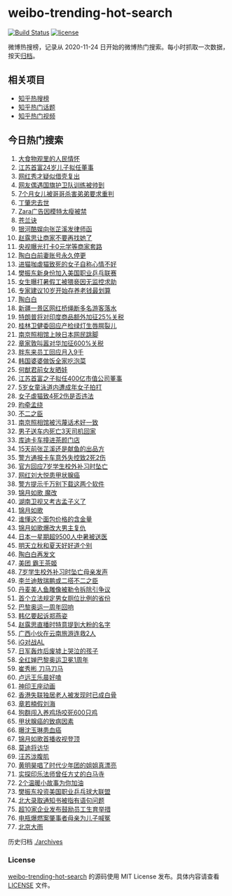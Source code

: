 # weibo-trending-hot-search

[![Build Status](https://github.com/justjavac/weibo-trending-hot-search/workflows/ci/badge.svg?branch=master)](https://github.com/justjavac/weibo-trending-hot-search/actions)
[![license](https://img.shields.io/github/license/justjavac/weibo-trending-hot-search)](https://github.com/justjavac/weibo-trending-hot-search/blob/master/LICENSE)

微博热搜榜，记录从 2020-11-24 日开始的微博热门搜索。每小时抓取一次数据，按天[归档](./archives)。

## 相关项目

- [知乎热搜榜](https://github.com/justjavac/zhihu-trending-top-search)
- [知乎热门话题](https://github.com/justjavac/zhihu-trending-hot-questions)
- [知乎热门视频](https://github.com/justjavac/zhihu-trending-hot-video)

## 今日热门搜索

<!-- BEGIN -->
<!-- 最后更新时间 Thu Aug 07 2025 06:08:56 GMT+0800 (China Standard Time) -->

1. [大食物观里的人民情怀](https://s.weibo.com//weibo?q=%23%E5%A4%A7%E9%A3%9F%E7%89%A9%E8%A7%82%E9%87%8C%E7%9A%84%E4%BA%BA%E6%B0%91%E6%83%85%E6%80%80%23&Refer=new_time)
1. [江苏首富24岁儿子拟任董事](https://s.weibo.com//weibo?q=%23%E6%B1%9F%E8%8B%8F%E9%A6%96%E5%AF%8C24%E5%B2%81%E5%84%BF%E5%AD%90%E6%8B%9F%E4%BB%BB%E8%91%A3%E4%BA%8B%23&t=31&band_rank=6&Refer=top)
1. [网红秀才疑似借壳复出](https://s.weibo.com//weibo?q=%E7%BD%91%E7%BA%A2%E7%A7%80%E6%89%8D%E7%96%91%E4%BC%BC%E5%80%9F%E5%A3%B3%E5%A4%8D%E5%87%BA&t=31&band_rank=25&Refer=top)
1. [网友偶遇国旗护卫队训练被帅到](https://s.weibo.com//weibo?q=%23%E7%BD%91%E5%8F%8B%E5%81%B6%E9%81%87%E5%9B%BD%E6%97%97%E6%8A%A4%E5%8D%AB%E9%98%9F%E8%AE%AD%E7%BB%83%E8%A2%AB%E5%B8%85%E5%88%B0%23&t=31&band_rank=3&Refer=top)
1. [7个月女儿被哥哥杀害弟弟要求重判](https://s.weibo.com//weibo?q=%237%E4%B8%AA%E6%9C%88%E5%A5%B3%E5%84%BF%E8%A2%AB%E5%93%A5%E5%93%A5%E6%9D%80%E5%AE%B3%E5%BC%9F%E5%BC%9F%E8%A6%81%E6%B1%82%E9%87%8D%E5%88%A4%23&t=31&band_rank=19&Refer=top)
1. [丁肇忠去世](https://s.weibo.com//weibo?q=%23%E4%B8%81%E8%82%87%E5%BF%A0%E5%8E%BB%E4%B8%96%23&t=31&band_rank=5&Refer=top)
1. [Zara广告因模特太瘦被禁](https://s.weibo.com//weibo?q=%23Zara%E5%B9%BF%E5%91%8A%E5%9B%A0%E6%A8%A1%E7%89%B9%E5%A4%AA%E7%98%A6%E8%A2%AB%E7%A6%81%23&t=31&band_rank=2&Refer=top)
1. [苍兰诀](https://s.weibo.com//weibo?q=%E8%8B%8D%E5%85%B0%E8%AF%80&t=31&band_rank=1&Refer=top)
1. [银河酷娱向张芷溪发律师函](https://s.weibo.com//weibo?q=%23%E9%93%B6%E6%B2%B3%E9%85%B7%E5%A8%B1%E5%90%91%E5%BC%A0%E8%8A%B7%E6%BA%AA%E5%8F%91%E5%BE%8B%E5%B8%88%E5%87%BD%23&t=31&band_rank=4&Refer=top)
1. [赵露思让商家不要再找她了](https://s.weibo.com//weibo?q=%23%E8%B5%B5%E9%9C%B2%E6%80%9D%E8%AE%A9%E5%95%86%E5%AE%B6%E4%B8%8D%E8%A6%81%E5%86%8D%E6%89%BE%E5%A5%B9%E4%BA%86%23&t=31&band_rank=8&Refer=top)
1. [央视曝光打卡0元学等商家套路](https://s.weibo.com//weibo?q=%23%E5%A4%AE%E8%A7%86%E6%9B%9D%E5%85%89%E6%89%93%E5%8D%A10%E5%85%83%E5%AD%A6%E7%AD%89%E5%95%86%E5%AE%B6%E5%A5%97%E8%B7%AF%23&t=31&band_rank=10&Refer=top)
1. [陶白白前妻账号永久停更](https://s.weibo.com//weibo?q=%23%E9%99%B6%E7%99%BD%E7%99%BD%E5%89%8D%E5%A6%BB%E8%B4%A6%E5%8F%B7%E6%B0%B8%E4%B9%85%E5%81%9C%E6%9B%B4%23&t=31&band_rank=48&Refer=top)
1. [进猫咖虐猫致死的女子自称心情不好](https://s.weibo.com//weibo?q=%23%E8%BF%9B%E7%8C%AB%E5%92%96%E8%99%90%E7%8C%AB%E8%87%B4%E6%AD%BB%E7%9A%84%E5%A5%B3%E5%AD%90%E8%87%AA%E7%A7%B0%E5%BF%83%E6%83%85%E4%B8%8D%E5%A5%BD%23&t=31&band_rank=23&Refer=top)
1. [樊振东新身份加入美国职业乒乓联赛](https://s.weibo.com//weibo?q=%23%E6%A8%8A%E6%8C%AF%E4%B8%9C%E6%96%B0%E8%BA%AB%E4%BB%BD%E5%8A%A0%E5%85%A5%E7%BE%8E%E5%9B%BD%E8%81%8C%E4%B8%9A%E4%B9%92%E4%B9%93%E8%81%94%E8%B5%9B%23&t=31&band_rank=19&Refer=top)
1. [女生曝打暑假工被猥亵因无监控求助](https://s.weibo.com//weibo?q=%23%E5%A5%B3%E7%94%9F%E6%9B%9D%E6%89%93%E6%9A%91%E5%81%87%E5%B7%A5%E8%A2%AB%E7%8C%A5%E4%BA%B5%E5%9B%A0%E6%97%A0%E7%9B%91%E6%8E%A7%E6%B1%82%E5%8A%A9%23&t=31&band_rank=26&Refer=top)
1. [专家建议10岁开始存养老钱最划算](https://s.weibo.com//weibo?q=%23%E4%B8%93%E5%AE%B6%E5%BB%BA%E8%AE%AE10%E5%B2%81%E5%BC%80%E5%A7%8B%E5%AD%98%E5%85%BB%E8%80%81%E9%92%B1%E6%9C%80%E5%88%92%E7%AE%97%23&t=31&band_rank=15&Refer=top)
1. [陶白白](https://s.weibo.com//weibo?q=%E9%99%B6%E7%99%BD%E7%99%BD&t=31&band_rank=12&Refer=top)
1. [新疆一景区网红桥绳断多名游客落水](https://s.weibo.com//weibo?q=%23%E6%96%B0%E7%96%86%E4%B8%80%E6%99%AF%E5%8C%BA%E7%BD%91%E7%BA%A2%E6%A1%A5%E7%BB%B3%E6%96%AD%E5%A4%9A%E5%90%8D%E6%B8%B8%E5%AE%A2%E8%90%BD%E6%B0%B4%23&t=31&band_rank=13&Refer=top)
1. [特朗普将对印度商品额外加征25%关税](https://s.weibo.com//weibo?q=%23%E7%89%B9%E6%9C%97%E6%99%AE%E5%B0%86%E5%AF%B9%E5%8D%B0%E5%BA%A6%E5%95%86%E5%93%81%E9%A2%9D%E5%A4%96%E5%8A%A0%E5%BE%8125%25%E5%85%B3%E7%A8%8E%23&t=31&band_rank=22&Refer=top)
1. [桂林卫健委回应产检绿灯生唇腭裂儿](https://s.weibo.com//weibo?q=%23%E6%A1%82%E6%9E%97%E5%8D%AB%E5%81%A5%E5%A7%94%E5%9B%9E%E5%BA%94%E4%BA%A7%E6%A3%80%E7%BB%BF%E7%81%AF%E7%94%9F%E5%94%87%E8%85%AD%E8%A3%82%E5%84%BF%23&t=31&band_rank=28&Refer=top)
1. [南京照相馆上映日本网民跳脚](https://s.weibo.com//weibo?q=%E5%8D%97%E4%BA%AC%E7%85%A7%E7%9B%B8%E9%A6%86%E4%B8%8A%E6%98%A0%E6%97%A5%E6%9C%AC%E7%BD%91%E6%B0%91%E8%B7%B3%E8%84%9A&t=31&band_rank=6&Refer=top)
1. [章家敦叫嚣对华加征600%关税](https://s.weibo.com//weibo?q=%23%E7%AB%A0%E5%AE%B6%E6%95%A6%E5%8F%AB%E5%9A%A3%E5%AF%B9%E5%8D%8E%E5%8A%A0%E5%BE%81600%25%E5%85%B3%E7%A8%8E%23&t=31&band_rank=35&Refer=top)
1. [胖东来员工回应月入9千](https://s.weibo.com//weibo?q=%23%E8%83%96%E4%B8%9C%E6%9D%A5%E5%91%98%E5%B7%A5%E5%9B%9E%E5%BA%94%E6%9C%88%E5%85%A59%E5%8D%83%23&t=31&band_rank=25&Refer=top)
1. [韩国婆婆做饭全家吃泡菜](https://s.weibo.com//weibo?q=%E9%9F%A9%E5%9B%BD%E5%A9%86%E5%A9%86%E5%81%9A%E9%A5%AD%E5%85%A8%E5%AE%B6%E5%90%83%E6%B3%A1%E8%8F%9C&t=31&band_rank=42&Refer=top)
1. [何猷君前女友晒娃](https://s.weibo.com//weibo?q=%23%E4%BD%95%E7%8C%B7%E5%90%9B%E5%89%8D%E5%A5%B3%E5%8F%8B%E6%99%92%E5%A8%83%23&t=31&band_rank=26&Refer=top)
1. [江苏首富之子拟任400亿市值公司董事](https://s.weibo.com//weibo?q=%23%E6%B1%9F%E8%8B%8F%E9%A6%96%E5%AF%8C%E4%B9%8B%E5%AD%90%E6%8B%9F%E4%BB%BB400%E4%BA%BF%E5%B8%82%E5%80%BC%E5%85%AC%E5%8F%B8%E8%91%A3%E4%BA%8B%23&t=31&band_rank=10&Refer=top)
1. [5岁女童泳道内遭成年女子拍打](https://s.weibo.com//weibo?q=%235%E5%B2%81%E5%A5%B3%E7%AB%A5%E6%B3%B3%E9%81%93%E5%86%85%E9%81%AD%E6%88%90%E5%B9%B4%E5%A5%B3%E5%AD%90%E6%8B%8D%E6%89%93%23&t=31&band_rank=38&Refer=top)
1. [女子虐猫致4死2伤是否违法](https://s.weibo.com//weibo?q=%23%E5%A5%B3%E5%AD%90%E8%99%90%E7%8C%AB%E8%87%B44%E6%AD%BB2%E4%BC%A4%E6%98%AF%E5%90%A6%E8%BF%9D%E6%B3%95%23&t=31&band_rank=25&Refer=top)
1. [昀牵孟绕](https://s.weibo.com//weibo?q=%23%E6%98%80%E7%89%B5%E5%AD%9F%E7%BB%95%23&t=31&band_rank=7&Refer=top)
1. [不二之臣](https://s.weibo.com//weibo?q=%E4%B8%8D%E4%BA%8C%E4%B9%8B%E8%87%A3&t=31&band_rank=11&Refer=top)
1. [南京照相馆被污蔑话术好一致](https://s.weibo.com//weibo?q=%23%E5%8D%97%E4%BA%AC%E7%85%A7%E7%9B%B8%E9%A6%86%E8%A2%AB%E6%B1%A1%E8%94%91%E8%AF%9D%E6%9C%AF%E5%A5%BD%E4%B8%80%E8%87%B4%23&t=31&band_rank=10&Refer=top)
1. [男子送车内死亡3天司机回家](https://s.weibo.com//weibo?q=%E7%94%B7%E5%AD%90%E9%80%81%E8%BD%A6%E5%86%85%E6%AD%BB%E4%BA%A13%E5%A4%A9%E5%8F%B8%E6%9C%BA%E5%9B%9E%E5%AE%B6&t=31&band_rank=37&Refer=top)
1. [库迪卡车撞进茶颜门店](https://s.weibo.com//weibo?q=%23%E5%BA%93%E8%BF%AA%E5%8D%A1%E8%BD%A6%E6%92%9E%E8%BF%9B%E8%8C%B6%E9%A2%9C%E9%97%A8%E5%BA%97%23&t=31&band_rank=47&Refer=top)
1. [15天前张芷溪还是献鱼的出品方](https://s.weibo.com//weibo?q=%2315%E5%A4%A9%E5%89%8D%E5%BC%A0%E8%8A%B7%E6%BA%AA%E8%BF%98%E6%98%AF%E7%8C%AE%E9%B1%BC%E7%9A%84%E5%87%BA%E5%93%81%E6%96%B9%23&t=31&band_rank=32&Refer=top)
1. [警方通报卡车意外失控致2死2伤](https://s.weibo.com//weibo?q=%23%E8%AD%A6%E6%96%B9%E9%80%9A%E6%8A%A5%E5%8D%A1%E8%BD%A6%E6%84%8F%E5%A4%96%E5%A4%B1%E6%8E%A7%E8%87%B42%E6%AD%BB2%E4%BC%A4%23&t=31&band_rank=28&Refer=top)
1. [官方回应7岁学生校外补习时坠亡](https://s.weibo.com//weibo?q=%23%E5%AE%98%E6%96%B9%E5%9B%9E%E5%BA%947%E5%B2%81%E5%AD%A6%E7%94%9F%E6%A0%A1%E5%A4%96%E8%A1%A5%E4%B9%A0%E6%97%B6%E5%9D%A0%E4%BA%A1%23&t=31&band_rank=23&Refer=top)
1. [网红刘大悦患甲状腺癌](https://s.weibo.com//weibo?q=%23%E7%BD%91%E7%BA%A2%E5%88%98%E5%A4%A7%E6%82%A6%E6%82%A3%E7%94%B2%E7%8A%B6%E8%85%BA%E7%99%8C%23&t=31&band_rank=16&Refer=top)
1. [警方提示千万别下载这两个软件](https://s.weibo.com//weibo?q=%23%E8%AD%A6%E6%96%B9%E6%8F%90%E7%A4%BA%E5%8D%83%E4%B8%87%E5%88%AB%E4%B8%8B%E8%BD%BD%E8%BF%99%E4%B8%A4%E4%B8%AA%E8%BD%AF%E4%BB%B6%23&t=31&band_rank=31&Refer=top)
1. [锦月如歌 魔改](https://s.weibo.com//weibo?q=%E9%94%A6%E6%9C%88%E5%A6%82%E6%AD%8C%20%E9%AD%94%E6%94%B9&t=31&band_rank=14&Refer=top)
1. [湖南卫视又考古孟子义了](https://s.weibo.com//weibo?q=%23%E6%B9%96%E5%8D%97%E5%8D%AB%E8%A7%86%E5%8F%88%E8%80%83%E5%8F%A4%E5%AD%9F%E5%AD%90%E4%B9%89%E4%BA%86%23&t=31&band_rank=36&Refer=top)
1. [锦月如歌](https://s.weibo.com//weibo?q=%E9%94%A6%E6%9C%88%E5%A6%82%E6%AD%8C&t=31&band_rank=32&Refer=top)
1. [谁懂这个面包价格的含金量](https://s.weibo.com//weibo?q=%E8%B0%81%E6%87%82%E8%BF%99%E4%B8%AA%E9%9D%A2%E5%8C%85%E4%BB%B7%E6%A0%BC%E7%9A%84%E5%90%AB%E9%87%91%E9%87%8F&t=31&band_rank=50&Refer=top)
1. [锦月如歌爆改大男主复仇](https://s.weibo.com//weibo?q=%E9%94%A6%E6%9C%88%E5%A6%82%E6%AD%8C%E7%88%86%E6%94%B9%E5%A4%A7%E7%94%B7%E4%B8%BB%E5%A4%8D%E4%BB%87&t=31&band_rank=43&Refer=top)
1. [日本一星期超9500人中暑被送医](https://s.weibo.com//weibo?q=%23%E6%97%A5%E6%9C%AC%E4%B8%80%E6%98%9F%E6%9C%9F%E8%B6%859500%E4%BA%BA%E4%B8%AD%E6%9A%91%E8%A2%AB%E9%80%81%E5%8C%BB%23&t=31&band_rank=41&Refer=top)
1. [明天立秋和夏天好好道个别](https://s.weibo.com//weibo?q=%23%E6%98%8E%E5%A4%A9%E7%AB%8B%E7%A7%8B%E5%92%8C%E5%A4%8F%E5%A4%A9%E5%A5%BD%E5%A5%BD%E9%81%93%E4%B8%AA%E5%88%AB%23&t=31&band_rank=18&Refer=top)
1. [陶白白再发文](https://s.weibo.com//weibo?q=%23%E9%99%B6%E7%99%BD%E7%99%BD%E5%86%8D%E5%8F%91%E6%96%87%23&t=31&band_rank=33&Refer=top)
1. [美团 霸王茶姬](https://s.weibo.com//weibo?q=%E7%BE%8E%E5%9B%A2%20%E9%9C%B8%E7%8E%8B%E8%8C%B6%E5%A7%AC&t=31&band_rank=17&Refer=top)
1. [7岁学生校外补习时坠亡母亲发声](https://s.weibo.com//weibo?q=%237%E5%B2%81%E5%AD%A6%E7%94%9F%E6%A0%A1%E5%A4%96%E8%A1%A5%E4%B9%A0%E6%97%B6%E5%9D%A0%E4%BA%A1%E6%AF%8D%E4%BA%B2%E5%8F%91%E5%A3%B0%23&t=31&band_rank=26&Refer=top)
1. [李兰迪敖瑞鹏或二搭不二之臣](https://s.weibo.com//weibo?q=%23%E6%9D%8E%E5%85%B0%E8%BF%AA%E6%95%96%E7%91%9E%E9%B9%8F%E6%88%96%E4%BA%8C%E6%90%AD%E4%B8%8D%E4%BA%8C%E4%B9%8B%E8%87%A3%23&t=31&band_rank=46&Refer=top)
1. [丹麦美人鱼雕像被勒令拆除引争议](https://s.weibo.com//weibo?q=%23%E4%B8%B9%E9%BA%A6%E7%BE%8E%E4%BA%BA%E9%B1%BC%E9%9B%95%E5%83%8F%E8%A2%AB%E5%8B%92%E4%BB%A4%E6%8B%86%E9%99%A4%E5%BC%95%E4%BA%89%E8%AE%AE%23&t=31&band_rank=10&Refer=top)
1. [首个立法规定男女厕位比例的省份](https://s.weibo.com//weibo?q=%23%E9%A6%96%E4%B8%AA%E7%AB%8B%E6%B3%95%E8%A7%84%E5%AE%9A%E7%94%B7%E5%A5%B3%E5%8E%95%E4%BD%8D%E6%AF%94%E4%BE%8B%E7%9A%84%E7%9C%81%E4%BB%BD%23&t=31&band_rank=37&Refer=top)
1. [巴黎奥运一周年回响](https://s.weibo.com//weibo?q=%23%E5%B7%B4%E9%BB%8E%E5%A5%A5%E8%BF%90%E4%B8%80%E5%91%A8%E5%B9%B4%E5%9B%9E%E5%93%8D%23&t=31&band_rank=19&Refer=top)
1. [韩亿要起诉郑燕姿](https://s.weibo.com//weibo?q=%23%E9%9F%A9%E4%BA%BF%E8%A6%81%E8%B5%B7%E8%AF%89%E9%83%91%E7%87%95%E5%A7%BF%23&t=31&band_rank=48&Refer=top)
1. [赵露思直播时特意提到大粉的名字](https://s.weibo.com//weibo?q=%23%E8%B5%B5%E9%9C%B2%E6%80%9D%E7%9B%B4%E6%92%AD%E6%97%B6%E7%89%B9%E6%84%8F%E6%8F%90%E5%88%B0%E5%A4%A7%E7%B2%89%E7%9A%84%E5%90%8D%E5%AD%97%23&t=31&band_rank=27&Refer=top)
1. [广西小伙在云南旅游连救2人](https://s.weibo.com//weibo?q=%23%E5%B9%BF%E8%A5%BF%E5%B0%8F%E4%BC%99%E5%9C%A8%E4%BA%91%E5%8D%97%E6%97%85%E6%B8%B8%E8%BF%9E%E6%95%912%E4%BA%BA%23&t=31&band_rank=43&Refer=top)
1. [iG对战AL](https://s.weibo.com//weibo?q=%23iG%E5%AF%B9%E6%88%98AL%23&t=31&band_rank=41&Refer=top)
1. [日军轰炸后废墟上哭泣的孩子](https://s.weibo.com//weibo?q=%23%E6%97%A5%E5%86%9B%E8%BD%B0%E7%82%B8%E5%90%8E%E5%BA%9F%E5%A2%9F%E4%B8%8A%E5%93%AD%E6%B3%A3%E7%9A%84%E5%AD%A9%E5%AD%90%23&t=31&band_rank=10&Refer=top)
1. [全红婵巴黎奥运卫冕1周年](https://s.weibo.com//weibo?q=%23%E5%85%A8%E7%BA%A2%E5%A9%B5%E5%B7%B4%E9%BB%8E%E5%A5%A5%E8%BF%90%E5%8D%AB%E5%86%951%E5%91%A8%E5%B9%B4%23&t=31&band_rank=33&Refer=top)
1. [崔秀彬 刀马刀马](https://s.weibo.com//weibo?q=%E5%B4%94%E7%A7%80%E5%BD%AC%20%E5%88%80%E9%A9%AC%E5%88%80%E9%A9%AC&t=31&band_rank=29&Refer=top)
1. [卢远王乐晨好嗑](https://s.weibo.com//weibo?q=%E5%8D%A2%E8%BF%9C%E7%8E%8B%E4%B9%90%E6%99%A8%E5%A5%BD%E5%97%91&t=31&band_rank=28&Refer=top)
1. [神印王座动画](https://s.weibo.com//weibo?q=%E7%A5%9E%E5%8D%B0%E7%8E%8B%E5%BA%A7%E5%8A%A8%E7%94%BB&t=31&band_rank=40&Refer=top)
1. [香港失联独居老人被发现时已成白骨](https://s.weibo.com//weibo?q=%23%E9%A6%99%E6%B8%AF%E5%A4%B1%E8%81%94%E7%8B%AC%E5%B1%85%E8%80%81%E4%BA%BA%E8%A2%AB%E5%8F%91%E7%8E%B0%E6%97%B6%E5%B7%B2%E6%88%90%E7%99%BD%E9%AA%A8%23&t=31&band_rank=48&Refer=top)
1. [章若楠假刘海](https://s.weibo.com//weibo?q=%23%E7%AB%A0%E8%8B%A5%E6%A5%A0%E5%81%87%E5%88%98%E6%B5%B7%23&t=31&band_rank=34&Refer=top)
1. [狗群闯入养鸡场咬死600只鸡](https://s.weibo.com//weibo?q=%23%E7%8B%97%E7%BE%A4%E9%97%AF%E5%85%A5%E5%85%BB%E9%B8%A1%E5%9C%BA%E5%92%AC%E6%AD%BB600%E5%8F%AA%E9%B8%A1%23&t=31&band_rank=9&Refer=top)
1. [甲状腺癌的致病因素](https://s.weibo.com//weibo?q=%23%E7%94%B2%E7%8A%B6%E8%85%BA%E7%99%8C%E7%9A%84%E8%87%B4%E7%97%85%E5%9B%A0%E7%B4%A0%23&t=31&band_rank=40&Refer=top)
1. [曝沈玉琳患血癌](https://s.weibo.com//weibo?q=%23%E6%9B%9D%E6%B2%88%E7%8E%89%E7%90%B3%E6%82%A3%E8%A1%80%E7%99%8C%23&t=31&band_rank=49&Refer=top)
1. [锦月如歌首播收视登顶](https://s.weibo.com//weibo?q=%23%E9%94%A6%E6%9C%88%E5%A6%82%E6%AD%8C%E9%A6%96%E6%92%AD%E6%94%B6%E8%A7%86%E7%99%BB%E9%A1%B6%23&t=31&band_rank=45&Refer=top)
1. [莫迪将访华](https://s.weibo.com//weibo?q=%23%E8%8E%AB%E8%BF%AA%E5%B0%86%E8%AE%BF%E5%8D%8E%23&t=31&band_rank=44&Refer=top)
1. [汪苏泷腹肌](https://s.weibo.com//weibo?q=%E6%B1%AA%E8%8B%8F%E6%B3%B7%E8%85%B9%E8%82%8C&t=31&band_rank=42&Refer=top)
1. [黄明昊唱了时代少年团的姐姐真漂亮](https://s.weibo.com//weibo?q=%E9%BB%84%E6%98%8E%E6%98%8A%E5%94%B1%E4%BA%86%E6%97%B6%E4%BB%A3%E5%B0%91%E5%B9%B4%E5%9B%A2%E7%9A%84%E5%A7%90%E5%A7%90%E7%9C%9F%E6%BC%82%E4%BA%AE&t=31&band_rank=50&Refer=top)
1. [实探印乐法师曾任方丈的白马寺](https://s.weibo.com//weibo?q=%23%E5%AE%9E%E6%8E%A2%E5%8D%B0%E4%B9%90%E6%B3%95%E5%B8%88%E6%9B%BE%E4%BB%BB%E6%96%B9%E4%B8%88%E7%9A%84%E7%99%BD%E9%A9%AC%E5%AF%BA%23&t=31&band_rank=20&Refer=top)
1. [2个温暖小故事为你加油](https://s.weibo.com//weibo?q=%232%E4%B8%AA%E6%B8%A9%E6%9A%96%E5%B0%8F%E6%95%85%E4%BA%8B%E4%B8%BA%E4%BD%A0%E5%8A%A0%E6%B2%B9%23&t=31&band_rank=21&Refer=top)
1. [樊振东投资美国职业乒乓球大联盟](https://s.weibo.com//weibo?q=%23%E6%A8%8A%E6%8C%AF%E4%B8%9C%E6%8A%95%E8%B5%84%E7%BE%8E%E5%9B%BD%E8%81%8C%E4%B8%9A%E4%B9%92%E4%B9%93%E7%90%83%E5%A4%A7%E8%81%94%E7%9B%9F%23&t=31&band_rank=22&Refer=top)
1. [北大录取通知书被指有语句问题](https://s.weibo.com//weibo?q=%23%E5%8C%97%E5%A4%A7%E5%BD%95%E5%8F%96%E9%80%9A%E7%9F%A5%E4%B9%A6%E8%A2%AB%E6%8C%87%E6%9C%89%E8%AF%AD%E5%8F%A5%E9%97%AE%E9%A2%98%23&t=31&band_rank=24&Refer=top)
1. [超10家企业发布鼓励员工生育举措](https://s.weibo.com//weibo?q=%23%E8%B6%8510%E5%AE%B6%E4%BC%81%E4%B8%9A%E5%8F%91%E5%B8%83%E9%BC%93%E5%8A%B1%E5%91%98%E5%B7%A5%E7%94%9F%E8%82%B2%E4%B8%BE%E6%8E%AA%23&t=31&band_rank=30&Refer=top)
1. [电瓶爆燃案肇事者母亲为儿子喊冤](https://s.weibo.com//weibo?q=%23%E7%94%B5%E7%93%B6%E7%88%86%E7%87%83%E6%A1%88%E8%82%87%E4%BA%8B%E8%80%85%E6%AF%8D%E4%BA%B2%E4%B8%BA%E5%84%BF%E5%AD%90%E5%96%8A%E5%86%A4%23&t=31&band_rank=39&Refer=top)
1. [北京大雨](https://s.weibo.com//weibo?q=%E5%8C%97%E4%BA%AC%E5%A4%A7%E9%9B%A8&t=31&band_rank=50&Refer=top)

<!-- END -->

历史归档 [./archives](./archives)

### License

[weibo-trending-hot-search](https://github.com/justjavac/weibo-trending-hot-search) 的源码使用 MIT License
发布。具体内容请查看 [LICENSE](./LICENSE) 文件。
